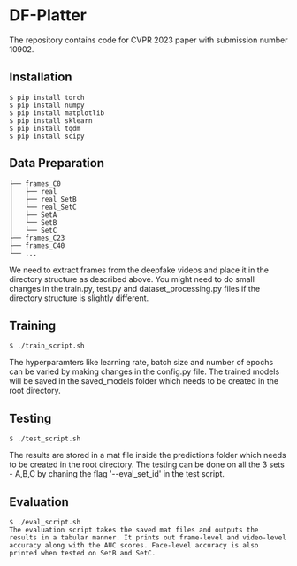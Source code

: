 # DF-Platter
The repository contains code for CVPR 2023 paper with submission number 10902.

## Installation
```shell
$ pip install torch
$ pip install numpy
$ pip install matplotlib
$ pip install sklearn
$ pip install tqdm
$ pip install scipy
```
## Data Preparation
    ├── frames_C0
    │   ├── real          
    │   ├── real_SetB         
    │   └── real_SetC
    │   ├── SetA         
    │   └── SetB 
    │   └── SetC 
    ├── frames_C23                    
    ├── frames_C40                                  
    └── ...
We need to extract frames from the deepfake videos and place it in the directory structure as described above. You might need to do small changes in the train.py, test.py and dataset_processing.py files if the directory structure is slightly different.

## Training
```shell
$ ./train_script.sh
```
The hyperparamters like learning rate, batch size and number of epochs can be varied by making changes in the config.py file. The trained models will be saved in the saved_models folder which needs to be created in the root directory. 

## Testing
```shell
$ ./test_script.sh
```
The results are stored in a mat file inside the predictions folder which needs to be created in the root directory. The testing can be done on all the 3 sets - A,B,C by chaning the flag '--eval_set_id' in the test script.

## Evaluation
```shell
$ ./eval_script.sh
The evaluation script takes the saved mat files and outputs the results in a tabular manner. It prints out frame-level and video-level accuracy along with the AUC scores. Face-level accuracy is also printed when tested on SetB and SetC.


